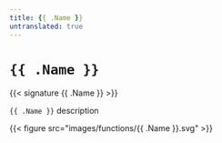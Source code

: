 ```yaml
---
title: {{ .Name }}
untranslated: true
---
```


# `{{ .Name }}`

{{< signature {{ .Name }} >}}

`{{ .Name }}` description

{{< figure src="images/functions/{{ .Name }}.svg" >}}
